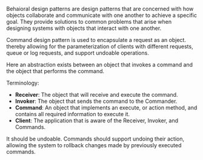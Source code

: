 Behaioral design patterns are design patterns that are concerned with how objects collaborate and communicate with one another to achieve a specific goal.
They provide solutions to common problems that arise when designing systems with objects that interact with one another.

Command design pattern is used to encapsulate a request as an object. thereby allowing for the parameterization of clients with different requests, queue or log requests, and support undoable operations.

Here an abstraction exists between an object that invokes a command and the object that performs the command.

Terminology:
* **Receiver**: The object that will receive and execute the command.
* **Invoker**: The object that sends the command to the Commander.
* **Command**: An object that implements an execute, or action method, and contains all required information to execute it.
* **Client**: The application that is aware of the Receiver, Invoker, and Commands.

It should be undoable. Commands should support undoing their action, allowing the system to rollback changes made by previously executed commands.

